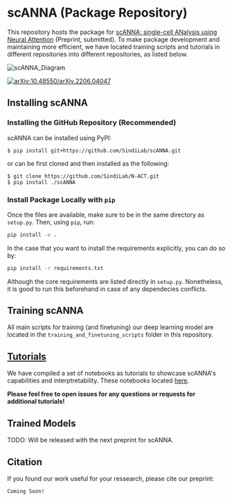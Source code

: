 # scANNA (Package Repository)


This repository hosts the package for [scANNA: single-cell ANalysis using Neural Attention](https://icml-compbio.github.io/2022/papers/WCBICML2022_paper_18.pdf) (Preprint, submitted). To make package development and maintaining more efficient, we have located training scripts and tutorials in different repositories into different repositories, as listed below.

![scANNA_Diagram](scANNA_Diagram.png)

[![arXiv:10.48550/arXiv.2206.04047](http://img.shields.io/badge/arXiv-110.48550/arXiv.2206.04047-A42C25.svg)](https://doi.org/10.48550/arXiv.2206.04047)

## Installing scANNA
### Installing the GitHub Repository (Recommended)
scANNA can be installed using PyPI:
```
$ pip install git+https://github.com/SindiLab/scANNA.git
```
or can be first cloned and then installed as the following:
```
$ git clone https://github.com/SindiLab/N-ACT.git
$ pip install ./scANNA
```

### Install Package Locally with `pip`
Once the files are available, make sure to be in the same directory as `setup.py`. Then, using `pip`, run:

````bash
pip install -e .
````
In the case that you want to install the requirements explicitly, you can do so by:
````bash
pip install -r requirements.txt
````
Although the core requirements are listed directly in `setup.py`. Nonetheless, it is good to run this beforehand in case of any dependecies conflicts.

## Training scANNA
All main scripts for training (and finetuning) our deep learning model are located in the `training_and_finetuning_scripts` folder in this repository.

## [Tutorials](https://github.com/SindiLab/Tutorials/tree/main/scANNA)
We have compiled a set of notebooks as tutorials to showcase scANNA's capabilities and interptretability. These notebooks located [here](https://github.com/SindiLab/Tutorials/tree/main/scANNA). 

**Please feel free to open issues for any questions or requests for additional tutorials!**

## Trained Models
TODO: Will be released with the next preprint for scANNA.
## Citation
If you found our work useful for your ressearch, please cite our preprint:

```
Coming Soon!
```
